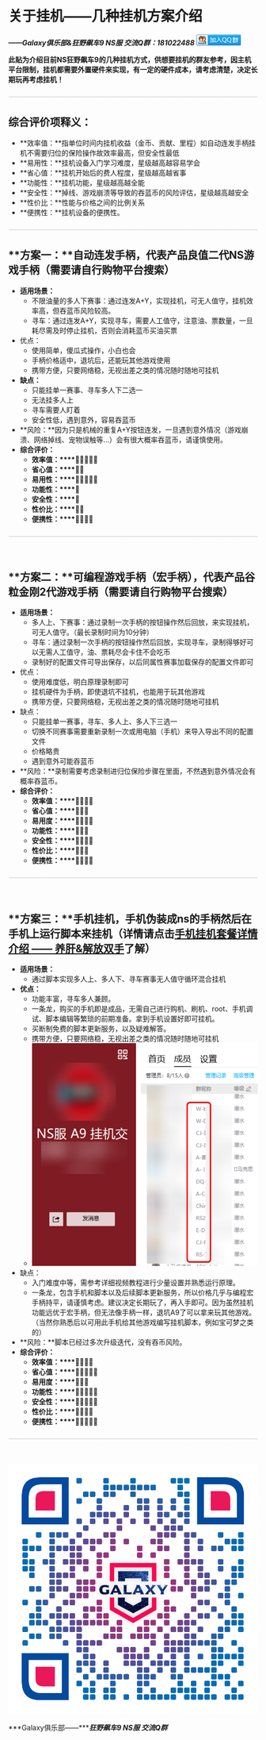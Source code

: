 # 关于挂机——几种挂机方案介绍

 ***——Galaxy俱乐部&狂野飙车9 NS服 交流Q群：181022488***
 [![group.png](https://raw.githubusercontent.com/wanghaozone/image/master/image/Picgogroup.png)](https://qm.qq.com/cgi-bin/qm/qr?k=kndxmcSGo3EM99G940l0k-ua0rxJFxYu&jump_from=webapi&authKey=IO5nTMo3pgjZdVbGIb29wr5UgNGqSLUGs1R8lhGBZIdx32/rGcJb5f/+qdwQKKy8)![点击并拖拽以移动](data:image/gif;base64,R0lGODlhAQABAPABAP///wAAACH5BAEKAAAALAAAAAABAAEAAAICRAEAOw==)​

**此贴为介绍目前NS狂野飙车9的几种挂机方式，供想要挂机的群友参考，因主机平台限制，挂机都需要外置硬件来实现，有一定的硬件成本，请考虑清楚，决定长期玩再考虑挂机！**

![af7b974d7b1e27f29e86ee8fa459311a.png](https://raw.githubusercontent.com/wanghaozone/image/master/image/Picgoaf7b974d7b1e27f29e86ee8fa459311a.png)

## **综合评价项释义：**

- **效率值：**指单位时间内挂机收益（金币、贡献、里程）如自动连发手柄挂机不需要归位的保险操作故效率最高，但安全性最低
- **易用性：**挂机设备入门学习难度，星级越高越容易学会
- **省心值：**挂机开始后的费人程度，星级越高越省事
- **功能性：**挂机功能，星级越高越全能
- **安全性：**掉线、游戏崩溃等导致的吞蓝币的风险评估，星级越高越安全
- **性价比：**性能与价格之间的比例关系
- **便携性：**挂机设备的便携性。

![af7b974d7b1e27f29e86ee8fa459311a.png](https://raw.githubusercontent.com/wanghaozone/image/master/image/Picgoaf7b974d7b1e27f29e86ee8fa459311a.png)

## **方案一：****自动连发手柄，代表产品良值二代NS游戏手柄（需要请自行购物平台搜索）**

- **适用场景：**
  - 不限油量的多人下赛事：通过连发A+Y，实现挂机，可无人值守，挂机效率高，但吞蓝币风险较高。
  - 寻车：通过连发A+Y，实现寻车，需要人工值守，注意油、票数量，一旦耗尽需及时停止挂机，否则会消耗蓝币买油买票
- 优点：
  - 使用简单，傻瓜式操作，小白也会
  - 手柄价格适中，退坑后，还能玩其他游戏使用
  - 携带方便，只要网络稳，无视出差之类的情况随时随地可挂机
- **缺点：**
  - 只能挂单一赛事、寻车多人下二选一
  - 无法挂多人上
  - 寻车需要人盯着
  - 安全性低，遇到意外，容易吞蓝币
- **风险：**因为只是机械的重复A+Y按钮连发，一旦遇到意外情况（游戏崩溃、网络掉线、宠物误触等...）会有很大概率吞蓝币，请谨慎使用。
- **综合评价：**
  - **效率值：****🌟🌟🌟🌟🌟**
  - **省心值：****🌟🌟**
  - **易用性：****🌟🌟🌟🌟🌟**
  - **功能性：****🌟**
  - **安全性：****🌟**
  - **性价比：****🌟🌟**
  - **便携性：****🌟🌟🌟🌟**

![af7b974d7b1e27f29e86ee8fa459311a.png](https://raw.githubusercontent.com/wanghaozone/image/master/image/Picgoaf7b974d7b1e27f29e86ee8fa459311a.png)

![点击并拖拽以移动](data:image/gif;base64,R0lGODlhAQABAPABAP///wAAACH5BAEKAAAALAAAAAABAAEAAAICRAEAOw==)

## **方案二：****可编程游戏手柄（宏手柄），代表产品谷粒金刚2代游戏手柄（需要请自行购物平台搜索）**

- **适用场景：**
  - 多人上、下赛事：通过录制一次手柄的按钮操作然后回放，来实现挂机，可无人值守。（最长录制时间为10分钟）
  - 寻车：通过录制一次手柄的按钮操作然后回放，实现寻车，录制得够好可以无需人工值守，油、票耗尽会卡住不会吃币
  - 录制好的配置文件可导出保存，以后同属性赛事加载保存的配置文件即可
- 优点：
  - 使用难度低，明白原理录制即可
  - 挂机硬件为手柄，即使退坑不挂机，也能用于玩其他游戏
  - 携带方便，只要网络稳，无视出差之类的情况随时随地可挂机
- 缺点：
  - 只能挂单一赛事，寻车、多人上、多人下三选一
  - 切换不同赛事需要重新录制一次或用电脑（手机）来导入导出不同的配置文件
  - 价格略贵
  - 遇到意外可能吞蓝币
- **风险：**录制需要考虑录制进归位保险步骤在里面，不然遇到意外情况会有概率吞蓝币。
- **综合评价：**
  - **效率值：****🌟🌟🌟🌟**
  - **省心值：****🌟🌟🌟**
  - **易用度：****🌟🌟🌟🌟**
  - **功能性：****🌟🌟🌟**
  - **安全性：****🌟🌟🌟🌟**
  - **性价比：****🌟🌟🌟**
  - **便携性：****🌟🌟🌟🌟**

![af7b974d7b1e27f29e86ee8fa459311a.png](https://raw.githubusercontent.com/wanghaozone/image/master/image/Picgoaf7b974d7b1e27f29e86ee8fa459311a.png)

![点击并拖拽以移动](data:image/gif;base64,R0lGODlhAQABAPABAP///wAAACH5BAEKAAAALAAAAAABAAEAAAICRAEAOw==)

## **方案三：****手机挂机，手机伪装成ns的手柄然后在手机上运行脚本来挂机（详情请点击[手机挂机套餐详情介绍 —— 养肝&解放双手](https://support.qq.com/products/505187/faqs/136031)了解）**

- **适用场景：**
  - 通过脚本实现多人上、多人下、寻车赛事无人值守循环混合挂机
- **优点：**
  - 功能丰富，寻车多人兼顾。
  - 一条龙，购买的手机即是成品，无需自己进行购机、刷机、root、手机调试、脚本编辑等繁琐的前期准备。拿到手机设置好即可挂机。
  - 买断制免费的脚本更新服务，以及疑难解答。
  - 携带方便，只要网络稳，无视出差之类的情况随时随地可挂机
  - ![ea5fef923b42204f45f1d70e3427db75.png](https://raw.githubusercontent.com/wanghaozone/image/master/image/Picgoea5fef923b42204f45f1d70e3427db75.png)
- 缺点：
  - 入门难度中等，需参考详细视频教程进行少量设置并熟悉运行原理。
  - 一条龙，包含手机和脚本以及后续脚本更新服务，所以价格几乎与编程宏手柄持平，请谨慎考虑。建议决定长期玩了，再入手即可。因为虽然挂机功能远优于宏手柄，但无法像手柄一样，退坑A9了可以拿来玩其他游戏。（当然你熟悉后以可用此手机给其他游戏编写挂机脚本，例如宝可梦之类的）
- **风险：**脚本已经过多次升级迭代，没有吞币风险。
- **综合评价：**
  - **效率值：****🌟🌟🌟🌟**
  - **省心值：****🌟🌟🌟🌟🌟**
  - **易用度：****🌟🌟🌟**
  - **功能性：****🌟🌟🌟🌟🌟**
  - **安全性：****🌟🌟🌟🌟🌟**
  - **性价比：****🌟🌟🌟🌟**
  - **便携性：****🌟🌟🌟🌟🌟**

![af7b974d7b1e27f29e86ee8fa459311a.png](https://raw.githubusercontent.com/wanghaozone/image/master/image/Picgoaf7b974d7b1e27f29e86ee8fa459311a.png)

![点击并拖拽以移动](data:image/gif;base64,R0lGODlhAQABAPABAP///wAAACH5BAEKAAAALAAAAAABAAEAAAICRAEAOw==)

 ![aa6d1690b24d321af558f5dc031895fe.png](https://raw.githubusercontent.com/wanghaozone/image/master/image/Picgoaa6d1690b24d321af558f5dc031895fe.png)

***Galaxy俱乐部——******狂野飙车9 NS服 交流Q群***